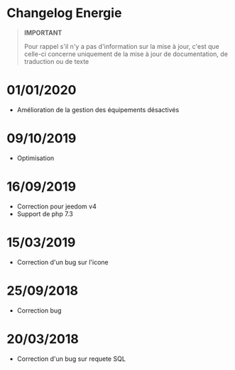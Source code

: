 # Changelog Energie

>**IMPORTANT**
>
>Pour rappel s'il n'y a pas d'information sur la mise à jour, c'est que celle-ci concerne uniquement de la mise à jour de documentation, de traduction ou de texte

# 01/01/2020

- Amélioration de la gestion des équipements désactivés

# 09/10/2019

- Optimisation

# 16/09/2019

- Correction pour jeedom v4
- Support de php 7.3

# 15/03/2019

- Correction d'un bug sur l'icone

# 25/09/2018

- Correction bug

# 20/03/2018

-  Correction d'un bug sur requete SQL
